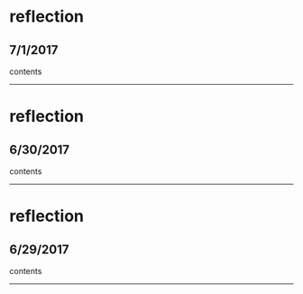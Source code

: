 # reflection
## 7/1/2017
contents

---

# reflection
## 6/30/2017
contents

---

# reflection
## 6/29/2017
contents

---
